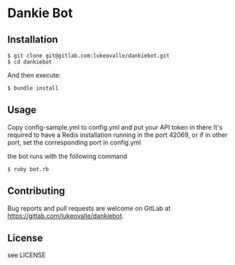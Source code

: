# Dankie Bot


## Installation

    $ git clone git@gitlab.com:lukeovalle/dankiebot.git
    $ cd dankiebot

And then execute:

    $ bundle install


## Usage

Copy config-sample.yml to config.yml and put your API token in there
It's required to have a Redis installation running in the port 42069, or if in
other port, set the corresponding port in config.yml

the bot runs with the following command

    $ ruby bot.rb


## Contributing

Bug reports and pull requests are welcome on GitLab at https://gitlab.com/lukeovalle/dankiebot.


## License

see LICENSE
